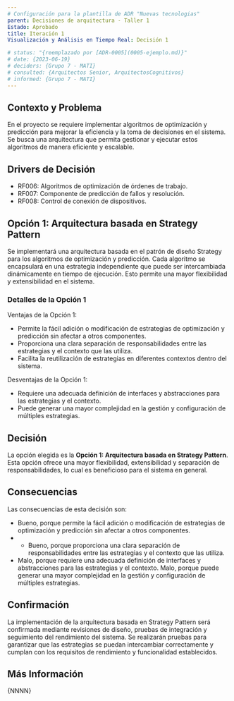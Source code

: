 ```yaml
---
# Configuración para la plantilla de ADR "Nuevas tecnologias"
parent: Decisiones de arquitectura - Taller 1
Estado: Aprobado
title: Iteración 1
Visualización y Análisis en Tiempo Real: Decisión 1

# status: "{reemplazado por [ADR-0005](0005-ejemplo.md)}"
# date: {2023-06-19}
# deciders: {Grupo 7 - MATI}
# consulted: {Arquitectos Senior, ArquitectosCognitivos}
# informed: {Grupo 7 - MATI}
---
```

## Contexto y Problema

En el proyecto se requiere implementar algoritmos de optimización y predicción para mejorar la eficiencia y la toma de decisiones en el sistema. Se busca una arquitectura que permita gestionar y ejecutar estos algoritmos de manera eficiente y escalable.

## Drivers de Decisión

* RF006: Algoritmos de optimización de órdenes de trabajo.
* RF007: Componente de predicción de fallos y resolución.
* RF008: Control de conexión de dispositivos.

## Opción 1: Arquitectura basada en Strategy Pattern

Se implementará una arquitectura basada en el patrón de diseño Strategy para los algoritmos de optimización y predicción. Cada algoritmo se encapsulará en una estrategia independiente que puede ser intercambiada dinámicamente en tiempo de ejecución. Esto permite una mayor flexibilidad y extensibilidad en el sistema.

### Detalles de la Opción 1

Ventajas de la Opción 1:

* Permite la fácil adición o modificación de estrategias de optimización y predicción sin afectar a otros componentes.
* Proporciona una clara separación de responsabilidades entre las estrategias y el contexto que las utiliza.
* Facilita la reutilización de estrategias en diferentes contextos dentro del sistema.

Desventajas de la Opción 1:

* Requiere una adecuada definición de interfaces y abstracciones para las estrategias y el contexto.
* Puede generar una mayor complejidad en la gestión y configuración de múltiples estrategias.

## Decisión

La opción elegida es la **Opción 1: Arquitectura basada en Strategy Pattern**. Esta opción ofrece una mayor flexibilidad, extensibilidad y separación de responsabilidades, lo cual es beneficioso para el sistema en general.

## Consecuencias

Las consecuencias de esta decisión son:

* Bueno, porque permite la fácil adición o modificación de estrategias de optimización y predicción sin afectar a otros componentes.
* * Bueno, porque proporciona una clara separación de responsabilidades entre las estrategias y el contexto que las utiliza.
* Malo, porque requiere una adecuada definición de interfaces y abstracciones para las estrategias y el contexto.
Malo, porque puede generar una mayor complejidad en la gestión y configuración de múltiples estrategias.
## Confirmación

La implementación de la arquitectura basada en Strategy Pattern será confirmada mediante revisiones de diseño, pruebas de integración y seguimiento del rendimiento del sistema. Se realizarán pruebas para garantizar que las estrategias se puedan intercambiar correctamente y cumplan con los requisitos de rendimiento y funcionalidad establecidos.


## Más Información

{NNNN}


